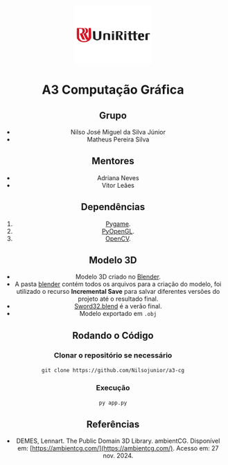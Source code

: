 <div align="center">

<img src="./pictures/UniRitterLogo.png" width="180"/>

# A3 Computação Gráfica

## Grupo

- Nilso José Miguel da Silva Júnior
- Matheus Pereira Silva

## Mentores

- Adriana Neves
- Vitor Leães

## Dependências

1. [Pygame](https://pypi.org/project/pygame/).
2. [PyOpenGL](https://pypi.org/project/PyOpenGL/).
3. [OpenCV](https://pypi.org/project/opencv-python/).

## Modelo 3D

- Modelo 3D criado no [Blender](https://www.blender.org/).
- A pasta [blender](./blender) contém todos os arquivos
  para a criação do modelo, foi utilizado o recurso
  **Incremental Save** para salvar diferentes versões
  do projeto até o resultado final.
- [Sword32.blend](./blender/Sword32.blend) é a verão final.
- Modelo exportado em `.obj`

## Rodando o Código

### Clonar o repositório se necessário

```
git clone https://github.com/Nilsojunior/a3-cg
```

### Execução

```
py app.py
```

## Referências

- DEMES, Lennart. The Public Domain 3D Library. ambientCG. Disponível em:
  [https://ambientcg.com/](https://ambientcg.com/). Acesso em: 27 nov. 2024.
